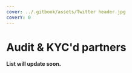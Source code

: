 ```yaml
---
cover: ../.gitbook/assets/Twitter header.jpg
coverY: 0
---
```


# Audit & KYC'd partners

**List will update soon.**
